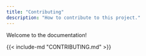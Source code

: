 ```yaml
---
title: "Contributing"
description: "How to contribute to this project."
---
```


Welcome to the documentation!

{{< include-md "CONTRIBUTING.md" >}}
